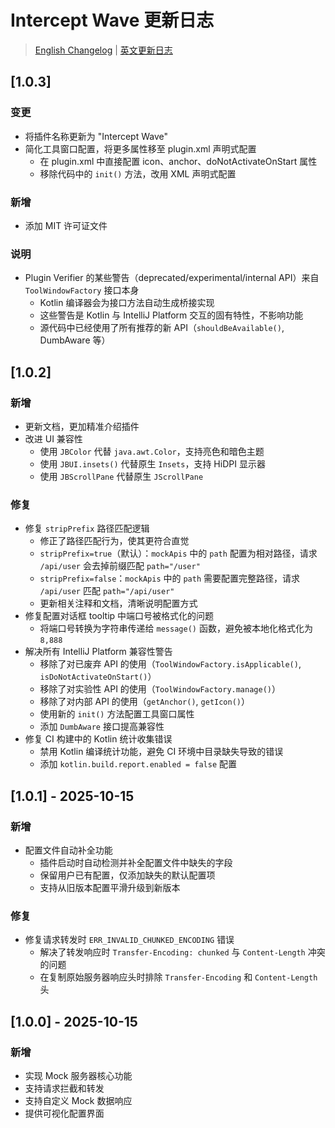 <!-- Keep a Changelog guide -> https://keepachangelog.com -->

# Intercept Wave 更新日志

> [English Changelog](./CHANGELOG.md) | [英文更新日志](./CHANGELOG.md)

## [1.0.3]
### 变更
- 将插件名称更新为 "Intercept Wave"
- 简化工具窗口配置，将更多属性移至 plugin.xml 声明式配置
    - 在 plugin.xml 中直接配置 icon、anchor、doNotActivateOnStart 属性
    - 移除代码中的 `init()` 方法，改用 XML 声明式配置

### 新增
- 添加 MIT 许可证文件

### 说明
- Plugin Verifier 的某些警告（deprecated/experimental/internal API）来自 `ToolWindowFactory` 接口本身
    - Kotlin 编译器会为接口方法自动生成桥接实现
    - 这些警告是 Kotlin 与 IntelliJ Platform 交互的固有特性，不影响功能
    - 源代码中已经使用了所有推荐的新 API（`shouldBeAvailable()`, DumbAware 等）

## [1.0.2]
### 新增
- 更新文档，更加精准介绍插件
- 改进 UI 兼容性
    - 使用 `JBColor` 代替 `java.awt.Color`，支持亮色和暗色主题
    - 使用 `JBUI.insets()` 代替原生 `Insets`，支持 HiDPI 显示器
    - 使用 `JBScrollPane` 代替原生 `JScrollPane`

### 修复
- 修复 `stripPrefix` 路径匹配逻辑
    - 修正了路径匹配行为，使其更符合直觉
    - `stripPrefix=true`（默认）：`mockApis` 中的 `path` 配置为相对路径，请求 `/api/user` 会去掉前缀匹配 `path="/user"`
    - `stripPrefix=false`：`mockApis` 中的 `path` 需要配置完整路径，请求 `/api/user` 匹配 `path="/api/user"`
    - 更新相关注释和文档，清晰说明配置方式
- 修复配置对话框 tooltip 中端口号被格式化的问题
    - 将端口号转换为字符串传递给 `message()` 函数，避免被本地化格式化为 `8,888`
- 解决所有 IntelliJ Platform 兼容性警告
    - 移除了对已废弃 API 的使用（`ToolWindowFactory.isApplicable()`, `isDoNotActivateOnStart()`）
    - 移除了对实验性 API 的使用（`ToolWindowFactory.manage()`）
    - 移除了对内部 API 的使用（`getAnchor()`, `getIcon()`）
    - 使用新的 `init()` 方法配置工具窗口属性
    - 添加 `DumbAware` 接口提高兼容性
- 修复 CI 构建中的 Kotlin 统计收集错误
    - 禁用 Kotlin 编译统计功能，避免 CI 环境中目录缺失导致的错误
    - 添加 `kotlin.build.report.enabled = false` 配置

## [1.0.1] - 2025-10-15
### 新增
- 配置文件自动补全功能
    - 插件启动时自动检测并补全配置文件中缺失的字段
    - 保留用户已有配置，仅添加缺失的默认配置项
    - 支持从旧版本配置平滑升级到新版本

### 修复
- 修复请求转发时 `ERR_INVALID_CHUNKED_ENCODING` 错误
    - 解决了转发响应时 `Transfer-Encoding: chunked` 与 `Content-Length` 冲突的问题
    - 在复制原始服务器响应头时排除 `Transfer-Encoding` 和 `Content-Length` 头

## [1.0.0] - 2025-10-15
### 新增
- 实现 Mock 服务器核心功能
- 支持请求拦截和转发
- 支持自定义 Mock 数据响应
- 提供可视化配置界面